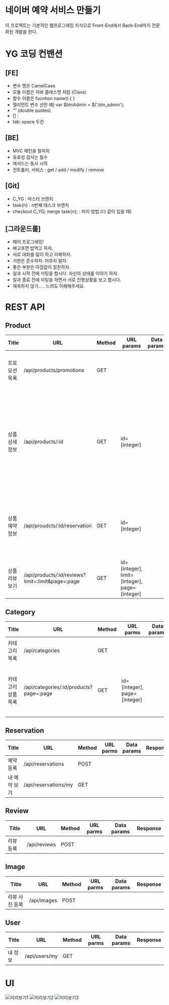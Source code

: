 # 네이버 예약 서비스 만들기

이 프로젝트는 기본적인 웹프로그래밍 지식으로 Front-End에서 Back-End까지 전문화된 개발을 한다.

# YG 코딩 컨밴션

## [FE]

- 변수 명은 CamelCase
- 모듈 이름은 자바 클래스명 처럼 (Class)
- 함수 이름은 fucntion name() { }
- 엘리먼트 변수 선언 예) var $btnAdmin = $('.btn_admin');
- “” (double quotes)
- [] : [](JSON)
- tab: space 두칸

## [BE]

- MVC 패턴을 철저히
- 유효성 검사는 필수
- 메서드는 동사 시작
- 컨트롤러, 서비스 : get / add / modify / remove

## [Git]

- C_YG : 마스터 브랜치
- task{n} : n번째 태스크 브랜치
- checkout C_YG; merge task{n}; : 머지 방법 (다 같이 있을 때)

## [그라운드룰]

- 페어 프로그래밍!
- 배고프면 밥먹고 하자.
- 서로 대화를 많이 하고 이해하자.
- 기한은 준수하자. 미루지 말자.
- 좋은 부분은 아낌없이 칭찬하자.
- 일과 시작 전에 미팅을 합시다. 자신의 상태를 이야기 하자.
- 일과 종료 전에 미팅을 하면서 서로 진행상황을 보고 합시다.
- 재촉하지 않기..... 느려도 이해해주세요.

# REST API

## Product

| Title          | URL                                               | Method | URL params                                    | Data params | Response                                                                                                                                                                                                                                  |
| -------------- | ------------------------------------------------- | ------ | --------------------------------------------- | ----------- | ----------------------------------------------------------------------------------------------------------------------------------------------------------------------------------------------------------------------------------------- |
| 프로모션 목록  | /api/products/promotions                          | GET    |                                               |             | { [ { id=[int], name=[str], description=[str], placeName=[str], mainImageId=[int] }, ... ] }                                                                                                                                              |
| 상품 상세 정보 | /api/products/:id                                 | GET    | id=[integer]                                  |             | { nema=[str], images=[[int], ...], description=[str], event=[str], content=[str], subImage=[int], placeName=[str], placeLot=[str], placeStreet=[str], tel=[str], homepage=[str], email=[str], reviewCount=[int], reviewTotalScore=[int] } |
| 상품 예약 정보 | /api/proudcts/:id/reservation                     | GET    | id=[integer]                                  |             | { name=[str], placeName=[str], displayStart=[Date], displayEnd=[Date], observationTime=[str], mainImageId=[int] }                                                                                                                         |
| 상품 리뷰 보기 | /api/products/:id/reviews?limit=:limit&page=:page | GET    | id=[integer], limit=[integer], page=[integer] |             | { [ { review=[str], score=[int], modifyDate=[Date], userEmail=[str] }, ... ] }                                                                                                                                                            |

## Category

| Title              | URL                                     | Method | URL parms                    | Data params | Response                                                                                     |
| ------------------ | --------------------------------------- | ------ | ---------------------------- | ----------- | -------------------------------------------------------------------------------------------- |
| 카테고리 목록      | /api/categories                         | GET    |                              |             | { [ { id=[int], name=[str], productCount=[int] }, ... ] }                                    |
| 카테고리 상품 목록 | /api/categories/:id/products?page=:page | GET    | id=[integer], page=[integer] |             | { [ { id=[int], name=[str], description=[str], placeName=[str], mainImageId=[int] }, ... ] } |

## Reservation

| Title        | URL                  | Method | URL parms | Data params | Response |
| ------------ | -------------------- | ------ | --------- | ----------- | -------- |
| 예약 등록    | /api/reservations    | POST   |           |             |          |
| 내 예약 보기 | /api/reservations/my | GET    |           |             |          |

## Review

| Title     | URL          | Method | URL parms | Data params | Response |
| --------- | ------------ | ------ | --------- | ----------- | -------- |
| 리뷰 등록 | /api/reviews | POST   |           |             |          |

## Image

| Title          | URL         | Method | URL parms | Data params | Response |
| -------------- | ----------- | ------ | --------- | ----------- | -------- |
| 리뷰 사진 등록 | /api/images | POST   |           |             |          |

## User

| Title   | URL           | Method | URL parms | Data params | Response |
| ------- | ------------- | ------ | --------- | ----------- | -------- |
| 내 정보 | /api/users/my | GET    |           |             |          |  |

# UI

<!-- ![이미지이름](./이미지가 있는 폴더/이미지이름.형식) -->

![미리보기1](./_images/01.png)
![미리보기2](./_images/02.png)
![미리보기3](./_images/03.png)
